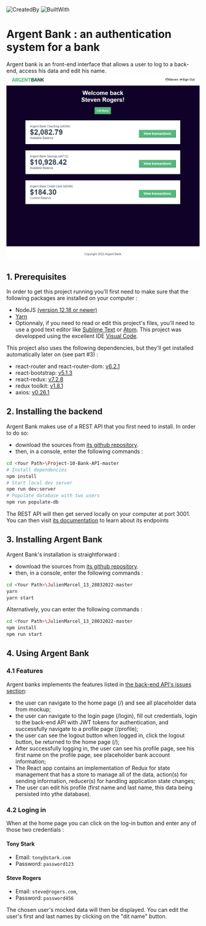 ![CreatedBy](https://img.shields.io/static/v1?label=Created%20by&message=Julien%20MARCEL&color&style=flat)
![BuiltWith](https://img.shields.io/static/v1?label=Built%20with&message=React_v17.0.2&color=blue&style=flat&logo=createreactapp)

# Argent Bank : an authentication system for a bank
Argent bank is an front-end interface that allows a user to log to a back-end, access his data and edit his name.
![ScreenShot](https://github.com/jujunantes/JulienMarcel_13_28032022/raw/master/src/medias/capture.png)

## 1. Prerequisites
In order to get this project running you'll first need to make sure that the following packages are installed on your computer :
- NodeJS [(version 12.18 or newer)](https://nodejs.org/en/)
- [Yarn](https://yarnpkg.com/)
- Optionnaly, if you need to read or edit this project's files, you'll need to use a good text editor like [Sublime Text](https://www.sublimetext.com/) or [Atom](https://atom.io/). This project was developped using the excellent IDE [Visual Code](https://code.visualstudio.com/).

This project also uses the following dependencies, but they'll get installed automatically later on (see part #3) :
- react-router and react-router-dom: [v6.2.1](https://reactrouter.com/)
- react-bootstrap: [v5.1.3](https://react-bootstrap.github.io/)
- react-redux: [v7.2.8](https://react-redux.js.org/)
- redux toolkit: [v1.8.1](https://redux-toolkit.js.org/)
- axios: [v0.26.1](https://github.com/axios/axios)

## 2. Installing the backend
Argent Bank makes use of a REST API that you first need to install. In order to do so:
- download the sources from [its github repository](https://github.com/OpenClassrooms-Student-Center/Project-10-Bank-API).
- then, in a console, enter the following commands :
```sh
cd <Your Path>\Project-10-Bank-API-master
# Install dependencies
npm install
# Start local dev server
npm run dev:server
# Populate database with two users
npm run populate-db
```
The REST API will then get served locally on your computer at port 3001.
You can then visit [its documentation](http://localhost:3001/api-docs) to learn about its endpoints

## 3. Installing Argent Bank
Argent Bank's installation is straightforward :
- download the sources from [its github repository](https://github.com/jujunantes/JulienMarcel_13_28032022).
- then, in a console, enter the following commands :
```sh
cd <Your Path>\JulienMarcel_13_28032022-master
yarn
yarn start
```

Alternatively, you can enter the following commands :
```sh
cd <Your Path>\JulienMarcel_13_28032022-master
npm install
npm run start
```

## 4. Using Argent Bank

### 4.1 Features
Argent banks implements the features listed in [the back-end API's issues section](https://github.com/OpenClassrooms-Student-Center/Project-10-Bank-API/tree/master/.github/ISSUE_TEMPLATE):
- the user can navigate to the home page (/) and see all placeholder data from mockup;
- the user can navigate to the login page (/login), fill out credentials, login to the back-end API with JWT tokens for authentication, and successfully navigate to a profile page (/profile);
- the user can see the logout button when logged in, click the logout button, be returned to the home page (/);
- After successfully logging in, the user can see his profile page, see his first name on the profile page, see placeholder bank account information;
- The React app contains an implementation of Redux for state management that has a store to manage all of the data, action(s) for sending information, reducer(s) for handling application state changes;
- The user can edit his profile (first name and last name, this data being persisted into ythe database).

### 4.2 Loging in

When at the home page you can click on the log-in button and enter any of those two credentials :
#### Tony Stark

- Email: `tony@stark.com`
- Password: `password123`

#### Steve Rogers

- Email: `steve@rogers.com`,
- Password: `password456`

The chosen user's mocked data will then be displayed.
You can edit the user's first and last names by clicking on the "dit name" button.